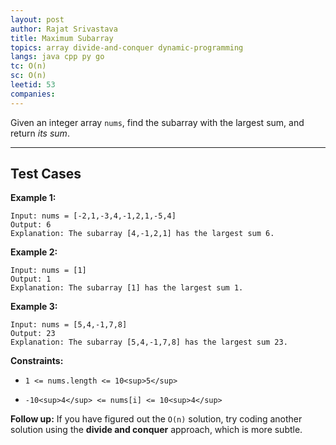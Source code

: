 ```yaml
---
layout: post
author: Rajat Srivastava
title: Maximum Subarray
topics: array divide-and-conquer dynamic-programming
langs: java cpp py go
tc: O(n)
sc: O(n)
leetid: 53
companies:
---
```

Given an integer array `nums`, find the <span data-keyword="subarray-nonempty">subarray</span> with the largest sum, and return *its sum*.
 
---
## Test Cases
**Example 1:**
```
Input: nums = [-2,1,-3,4,-1,2,1,-5,4]
Output: 6
Explanation: The subarray [4,-1,2,1] has the largest sum 6.
```
**Example 2:**
```
Input: nums = [1]
Output: 1
Explanation: The subarray [1] has the largest sum 1.
```
**Example 3:**
```
Input: nums = [5,4,-1,7,8]
Output: 23
Explanation: The subarray [5,4,-1,7,8] has the largest sum 23.
```
 
**Constraints:**
	
* `1 <= nums.length <= 10<sup>5</sup>`
	
* `-10<sup>4</sup> <= nums[i] <= 10<sup>4</sup>`
 
**Follow up:** If you have figured out the `O(n)` solution, try coding another solution using the **divide and conquer** approach, which is more subtle.

        